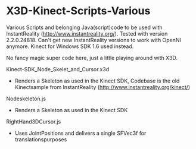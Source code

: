 X3D-Kinect-Scripts-Various
==========================

Various Scripts and belonging Java(script)code to be used with InstantReality (http://www.instantreality.org/). Tested with version 2.2.0.24818.
Can't get new InstantReality versions to work with OpenNI anymore. Kinect for Windows SDK 1.6 used instead.

No fancy magic super code here, just a little playing around with X3D.

Kinect-SDK_Node_Skelet_and_Cursor.x3d
* Renders a Skeleton as used in the Kinect SDK, Codebase is the old Kinectsample from InstantReality (http://www.instantreality.org/kinect/)

Nodeskeleton.js
* Renders a Skeleton as used in the Kinect SDK

RightHand3DCursor.js
* Uses JointPositions and delivers a single SFVec3f for translationspurposes

